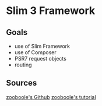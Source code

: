 
# Slim 3 Framework

## Goals

* use of Slim Framework
* use of Composer
* PSR7 request objects
* routing

## Sources

[zooboole's Github](https://github.com/zooboole/Slim3-First-Application)
[zooboole's tutorial](https://phpocean.com/tutorials/back-end/workouts-with-slim-3-part-3-routing/44)
